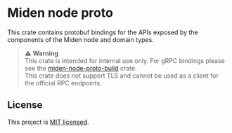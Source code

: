 # Miden node proto

This crate contains protobuf bindings for the APIs exposed by the components of the Miden node and domain types.

> ⚠️ **Warning**\
> This crate is intended for internal use only. For gRPC bindings please see the [miden-node-proto-build](../../proto/README.md) crate.\
> This crate does not support TLS and cannot be used as a client for the official RPC endpoints.

## License
This project is [MIT licensed](../../LICENSE).
